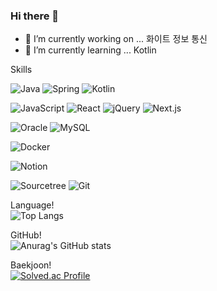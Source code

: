 ### Hi there 👋

- 🔭 I’m currently working on ... 화이트 정보 통신
- 🌱 I’m currently learning ... Kotlin


Skills


![Java](https://img.shields.io/badge/Java-007396.svg?&style=for-the-badge&logo=Java&logoColor=white)
![Spring](https://img.shields.io/badge/Spring-6DB33F.svg?&style=for-the-badge&logo=Spring&logoColor=white)
![Kotlin](https://img.shields.io/badge/Kotlin-7F52FF.svg?&style=for-the-badge&logo=Kotlin&logoColor=white)

![JavaScript](https://img.shields.io/badge/JavaScript-F7DF1E.svg?&style=for-the-badge&logo=JavaScript&logoColor=white)
![React](https://img.shields.io/badge/React-61DAFB.svg?&style=for-the-badge&logo=React&logoColor=white)
![jQuery](https://img.shields.io/badge/jQuery-0769AD.svg?&style=for-the-badge&logo=jQuery&logoColor=white)
![Next.js](https://img.shields.io/badge/Next.js-000000.svg?&style=for-the-badge&logo=Next.js&logoColor=white)

![Oracle](https://img.shields.io/badge/Oracle-F80000.svg?&style=for-the-badge&logo=Oracle&logoColor=white)
![MySQL](https://img.shields.io/badge/MySQL-4479A1.svg?&style=for-the-badge&logo=MySQL&logoColor=white)

![Docker](https://img.shields.io/badge/Docker-2496ED.svg?&style=for-the-badge&logo=Docker&logoColor=white)

![Notion](https://img.shields.io/badge/Notion-000000.svg?&style=for-the-badge&logo=Notion&logoColor=white)

![Sourcetree](https://img.shields.io/badge/Sourcetree-0052CC.svg?&style=for-the-badge&logo=Sourcetree&logoColor=white)
![Git](https://img.shields.io/badge/Git-F05032.svg?&style=for-the-badge&logo=Git&logoColor=white)

Language!
<br>
![Top Langs](https://github-readme-stats.vercel.app/api/top-langs/?username=keaunsolNa&layout=compact)

GitHub!
<br>
![Anurag's GitHub stats](https://github-readme-stats.vercel.app/api?username=keaunsolNa&show_icons=true&theme=tokyonight)
<br>

Baekjoon!
<br>
[![Solved.ac Profile](http://mazassumnida.wtf/api/v2/generate_badge?boj=knsol1992)](https://solved.ac/knsol1992/)



<!--
**keaunsolNa/keaunsolNa** is a ✨ _special_ ✨ repository because its `README.md` (this file) appears on your GitHub profile.

Here are some ideas to get you started:



- 👯 I’m looking to collaborate on ...
- 🤔 I’m looking for help with ...
- 💬 Ask me about ...
- 📫 How to reach me: ...
- 😄 Pronouns: ...
- ⚡ Fun fact: ...
-->
